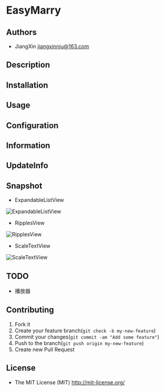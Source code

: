 # EasyMarry

## Authors

+ JiangXin jiangxinnju@163.com

## Description

## Installation

## Usage

## Configuration

## Information

## UpdateInfo

## Snapshot

* ExpandableListView

![ExpandableListView](https://raw.githubusercontent.com/wiki/jiangxincode/EasyMarry/gif/ExpandableListView.gif)

* RipplesView

![RipplesView](https://raw.githubusercontent.com/wiki/jiangxincode/EasyMarry/gif/RipplesView.gif)

* ScaleTextView

![ScaleTextView](https://raw.githubusercontent.com/wiki/jiangxincode/EasyMarry/gif/ScaleTextView.gif)

## TODO

* 播放器

## Contributing

1. Fork it
2. Create your feature branch(`git check -b my-new-feature`)
3. Commit your changes(`git commit -am "Add some feature"`)
4. Push to the branch(`git push origin my-new-feature`)
5. Create new Pull Request

## License

+ The MIT License (MIT) <http://mit-license.org/>
